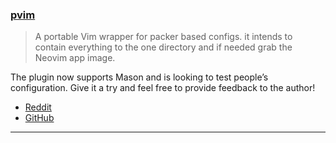 <h3 id="update-pvim">
    <a href="#update-pvim">
        <span class="icon-text">
            <span class="icon">
                <i class="fa-solid fa-book"></i>
            </span>
            <span>pvim</span>
        </span>
    </a>
</h3>

> A portable Vim wrapper for packer based configs. it intends to contain everything to the one directory and if needed
> grab the Neovim app image.

The plugin now supports Mason and is looking to test people’s configuration. Give it a try and feel free to provide
feedback to the author!

- [Reddit](https://www.reddit.com/r/neovim/comments/zs288x/pvim_now_supports_mason_and_is_looking_to_test/)
- [GitHub](https://github.com/RoryNesbitt/pvim)

---
